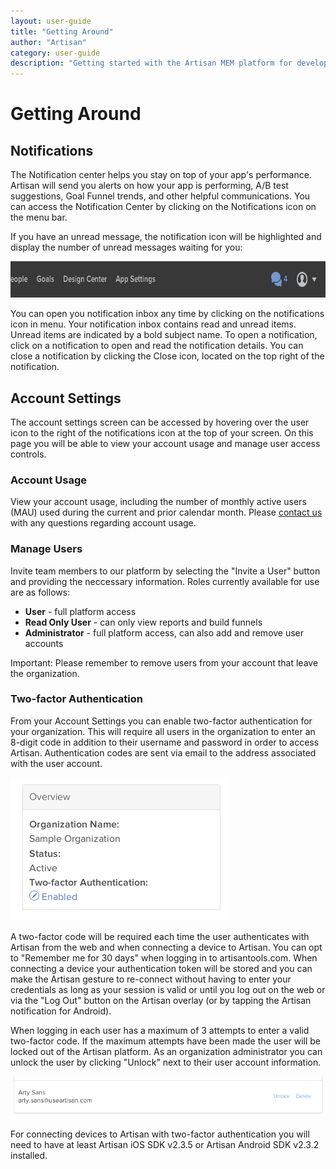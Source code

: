 ```yaml
---
layout: user-guide
title: "Getting Around"
author: "Artisan"
category: user-guide
description: "Getting started with the Artisan MEM platform for developers."
---
```

# Getting Around

## Notifications
The Notification center helps you stay on top of your app's performance. Artisan will send you alerts on how your app is performing, A/B test suggestions, Goal Funnel trends, and other helpful communications. You can access the Notification Center by clicking on the Notifications icon on the menu bar.

If you have an unread message, the notification icon will be highlighted and display the number of unread messages waiting for you:

<img src="/images/screens/nav-unread-messages-700x58.png" height="58" width="700" alt="Artisan navigation menu showing unread notifications." />

You can open you notification inbox any time by clicking on the notifications icon in menu. Your notification inbox contains read and unread items. Unread items are indicated by a bold subject name. To open a notification, click on a notification to open and read the notification details. You can close a notification by clicking the Close icon, located on the top right of the notification.

<div id="account-settings"></div>

## Account Settings

The account settings screen can be accessed by hovering over the user icon to the right of the notifications icon at the top of your screen. On this page you will be able to view your account usage and manage user access controls.

### Account Usage

View your account usage, including the number of monthly active users (MAU) used during the current and prior calendar month.  Please <a href="mailto:support@useartisan.com">contact us</a> with any questions regarding account usage.

<div id="manage-users"></div>

### Manage Users

Invite team members to our platform by selecting the "Invite a User" button and providing the neccessary information.  Roles currently available for use are as follows:

<ul>
	<li><strong>User</strong> - full platform access</li>
	<li><strong>Read Only User</strong> - can only view reports and build funnels</li>
	<li><strong>Administrator</strong> - full platform access, can also add and remove user accounts</li>
</ul>

<div class="note note-important">
  <p>Important: Please remember to remove users from your account that leave the organization.</p>
</div>

### Two-factor Authentication

From your Account Settings you can enable two-factor authentication for your organization. This will require all users in the organization to enter an 8-digit code in addition to their username and password in order to access Artisan. Authentication codes are sent via email to the address associated with the user account.

<img src="/images/screens/two-factor-enable-organization.png"/>

A two-factor code will be required each time the user authenticates with Artisan from the web and when connecting a device to Artisan. You can opt to "Remember me for 30 days" when logging in to artisantools.com. When connecting a device your authentication token will be stored and you can make the Artisan gesture to re-connect without having to enter your credentials as long as your session is valid or until you log out on the web or via the "Log Out" button on the Artisan overlay (or by tapping the Artisan notification for Android).

When logging in each user has a maximum of 3 attempts to enter a valid two-factor code. If the maximum attempts have been made the user will be locked out of the Artisan platform. As an organization administrator you can unlock the user by clicking "Unlock" next to their user account information.

<img src="/images/screens/two-factor-unlock-user.png"/>

<div class="note note-important">
	<p>For connecting devices to Artisan with two-factor authentication you will need to have at least Artisan iOS SDK v2.3.5 or Artisan Android SDK v2.3.2 installed.</p>
</div>
